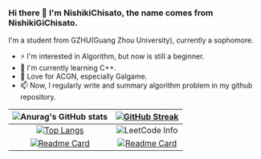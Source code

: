 ### Hi there 👋 I'm NishikiChisato, the name comes from NishikiGiChisato.

I'm a student from GZHU(Guang Zhou University), currently a sophomore.

* ⚡ I'm interested in Algorithm, but now is still a beginner.
* 🌱 I'm currently learning C++.
* 🎀 Love for ACGN, especially Galgame.
* 📫 Now, I regularly write and summary algorithm problem in my github repository.

|![Anurag's GitHub stats](https://github-readme-stats-git-masterrstaa-rickstaa.vercel.app/api?username=NishikiChisato&show_icons=true&theme=tokyonight)|[![GitHub Streak](https://streak-stats.demolab.com/?user=NishikiChisato&theme=tokyonight)](https://git.io/streak-stats)|
|:---:|:---:|
|[![Top Langs](https://github-readme-stats-git-masterrstaa-rickstaa.vercel.app/api/top-langs/?username=NishikiChisato&layout=compact&theme=tokyonight)](https://github.com/anuraghazra/github-readme-stats)|![LeetCode Info](https://stats.justsong.cn/api/leetcode?username=nishikichisato&cn=true&theme=tokyonight)|
|[![Readme Card](https://github-readme-stats-git-masterrstaa-rickstaa.vercel.app/api/pin/?username=NishikiChisato&repo=Algorithm_Archive&theme=tokyonight)](https://github.com/NishikiChisato/Algorithm_Archive)|[![Readme Card](https://github-readme-stats-git-masterrstaa-rickstaa.vercel.app/api/pin/?username=NishikiChisato&repo=TinySTL&theme=tokyonight)](https://github.com/NishikiChisato/TinySTL)|

<!--
[![Ashutosh's github activity graph](https://github-readme-activity-graph.cyclic.app/graph?username=NishikiCHisato&theme=tokyo-night)](https://github.com/ashutosh00710/github-readme-activity-graph)
-->

<!--
**NishikiChisato/NishikiChisato** is a ✨ _special_ ✨ repository because its `README.md` (this file) appears on your GitHub profile.

Here are some ideas to get you started:

- 🔭 I’m currently working on ...
- 🌱 I’m currently learning ...
- 👯 I’m looking to collaborate on ...
- 🤔 I’m looking for help with ...
- 💬 Ask me about ...
- 📫 How to reach me: ...
- 😄 Pronouns: ...
- ⚡ Fun fact: ...
-->

